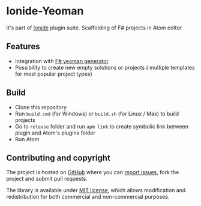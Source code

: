 # Ionide-Yeoman

It's part of [Ionide](http://ionide.io) plugin suite.
Scaffolding of F# projects in Atom editor

## Features

- Integration with [F# yeoman generator](https://www.npmjs.com/package/generator-fsharp)
- Possibility to create new empty solutions or projects ( multiple templates for most popular project types)

## Build

* Clone this repository
* Run `build.cmd` (for Windows) or `build.sh` (for Linux / Max) to build projects
* Go to `release` folder and run `apm link` to create symbolic link between plugin and Atom's plugins folder
* Run Atom

## Contributing and copyright

The project is hosted on [GitHub](https://github.com/ionide/ionide-yeoman) where you can [report issues](https://github.com/ionide/ionide-yeoman/issues), fork
the project and submit pull requests.

The library is available under [MIT license](https://github.com/ionide/ionide-yeoman/blob/master/LICENSE.md), which allows modification and
redistribution for both commercial and non-commercial purposes.

